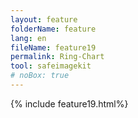 ```yaml
---
layout: feature
folderName: feature
lang: en
fileName: feature19
permalink: Ring-Chart
tool: safeimagekit
# noBox: true
---
```

{% include feature19.html%}